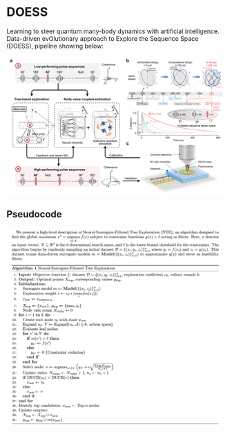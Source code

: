 # DOESS
Learning to steer quantum many-body dynamics with artificial intelligence. Data-driven evOlutionary approach to Explore the Sequence Space (DOESS), pipeline showing below:
<p align="center">
  <img src="assets/doess.png" alt="DOESS" width="800">
</p>




## Pseudocode
<p align="center">
  <img src="assets/pseudo.png" alt="Pseudocode" width="700">
</p>
